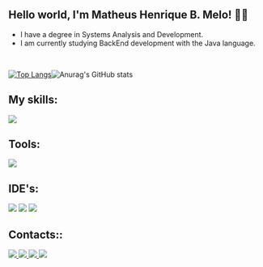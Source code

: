 ## Hello world, I'm Matheus Henrique B. Melo! :fist_right::fist_left:
- I have a degree in Systems Analysis and Development. 
- I am currently studying BackEnd development with the Java language.
<br>

[![Top Langs](https://github-readme-stats.vercel.app/api/top-langs/?username=matheushbmelo&layout=compact&theme=github_dark)](https://github.com/anuraghazra/github-readme-stats)![Anurag's GitHub stats](https://github-readme-stats.vercel.app/api?username=matheushbmelo&show_icons=true&theme=github_dark)

## My skills:
<div align="left">
<img src="https://img.shields.io/badge/java-intermediário-%23ED8B00.svg?style=for-the-badge&logo=Java&logoColor=white"/>
</div>

## Tools:

<div align="left">
  <img src="https://img.shields.io/badge/git-%23F05033.svg?style=for-the-badge&logo=git&logoColor=white"/>
</div>
  
  
## IDE's:

<div align="left">
  <img src="https://img.shields.io/badge/IntelliJIDEA-000000.svg?style=for-the-badge&logo=intellij-idea&logoColor=white"/>
  <img src="https://img.shields.io/badge/Eclipse-FE7A16.svg?style=for-the-badge&logo=Eclipse&logoColor=white"/>
  <img src="https://img.shields.io/badge/Visual_Studio_Code-0078D4?style=for-the-badge&logo=visual%20studio%20code&logoColor=white"/>
</div>
  
## Contacts::

<div align="left">
<a href="https://www.linkedin.com/in/matheushbmelo" alt="Linkedin">
    <img src="https://img.shields.io/badge/LinkedIn-0077B5?style=for-the-badge&logo=linkedin&logoColor=white"/>
  </a>
  
<a href="mailto:matheushbmelo@gmail.com" alt="Gmail">
    <img src="https://img.shields.io/badge/Gmail-D14836?style=for-the-badge&logo=gmail&logoColor=white"/>
  </a>

<a href="https://github.com/MatheusHBMelo" alt="GitHub">
  <img src="https://img.shields.io/badge/GitHub-100000?style=for-the-badge&logo=github&logoColor=white"/>
  </a>
  
<a href="https://dev.to/matheushbmelo" alt="DevTo">
  <img src="https://img.shields.io/badge/dev.to-100000?style=for-the-badge&logo=dev.to&logoColor=white"/>
  </a>
</div>
